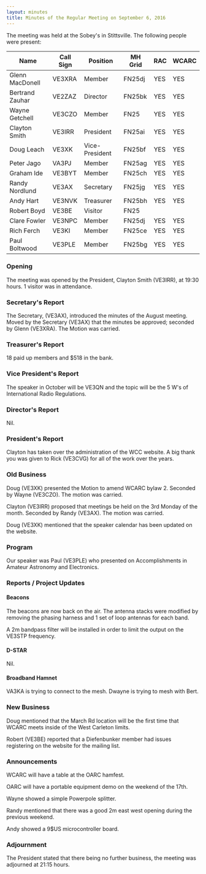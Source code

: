 ```yaml
---
layout: minutes
title: Minutes of the Regular Meeting on September 6, 2016
---
```


The meeting was held at the Sobey's in Stittsville.
The following people were present:

| Name             | Call Sign | Position       | MH Grid | RAC | WCARC |
|------------------|-----------|----------------|---------|-----|-------|
| Glenn MacDonell  | VE3XRA    | Member         | FN25dj  | YES |  YES  |
| Bertrand Zauhar  | VE2ZAZ    | Director       | FN25bk  | YES |  YES  |
| Wayne Getchell   | VE3CZO    | Member         | FN25    | YES |  YES  |
| Clayton Smith    | VE3IRR    | President      | FN25ai  | YES |  YES  |
| Doug Leach       | VE3XK     | Vice-President | FN25bf  | YES |  YES  |
| Peter Jago       | VA3PJ     | Member         | FN25ag  | YES |  YES  |
| Graham Ide       | VE3BYT    | Member         | FN25ch  | YES |  YES  |
| Randy Nordlund   | VE3AX     | Secretary      | FN25jg  | YES |  YES  |
| Andy Hart        | VE3NVK    | Treasurer      | FN25bh  | YES |  YES  |
| Robert Boyd      | VE3BE     | Visitor        | FN25    |     |       |
| Clare Fowler     | VE3NPC    | Member         | FN25dj  | YES |  YES  |
| Rich Ferch       | VE3KI     | Member         | FN25ce  | YES |  YES  |
| Paul Boltwood    | VE3PLE    | Member         | FN25bg  | YES |  YES  |

### Opening

The meeting was opened by the President, Clayton Smith (VE3IRR), at 19:30 hours. 1 visitor was in attendance.

### Secretary's Report

The Secretary, (VE3AX), introduced the minutes of the August meeting.
Moved by the Secretary (VE3AX) that the minutes be approved; seconded by Glenn (VE3XRA).
The Motion was carried.

### Treasurer's Report

18 paid up members and $518 in the bank.

### Vice President's Report

The speaker in October will be VE3QN and the topic will be the 5 W's of International Radio Regulations.

### Director's Report

Nil.

### President's Report

Clayton has taken over the administration of the WCC website.
A big thank you was given to Rick (VE3CVG) for all of the work over the years.

### Old Business

Doug (VE3XK) presented the Motion to amend WCARC bylaw 2. Seconded by Wayne (VE3CZO).
The motion was carried.

Clayton (VE3IRR) proposed that meetings be held on the 3rd Monday of the month. Seconded by Randy (VE3AX). The motion was carried.

Doug (VE3XK) mentioned that the speaker calendar has been updated on the website.

### Program

Our speaker was Paul (VE3PLE) who presented on Accomplishments in Amateur Astronomy and Electronics.

### Reports / Project Updates

#### Beacons

The beacons are now back on the air. The antenna stacks were modified by removing the phasing harness  and 1 set of loop antennas for each band.

A 2m bandpass filter will be installed in order to limit the output on the VE3STP frequency.

#### D-STAR

Nil.

#### Broadband Hamnet

VA3KA is trying to connect to the mesh.
Dwayne is trying to mesh with Bert.

### New Business

Doug mentioned that the March Rd location will be the first time that WCARC meets inside of the West Carleton limits.

Robert (VE3BE) reported that a Diefenbunker member had issues registering on the website for the mailing list.

### Announcements

WCARC will have a table at the OARC hamfest.

OARC will have a portable equipment demo on the weekend of the 17th.

Wayne showed a simple Powerpole splitter.

Randy mentioned that there was a good 2m east west opening during the previous weekend.

Andy showed a 9$US microcontroller board.

### Adjournment

The President stated that there being no further business, the meeting was adjourned at 21:15 hours.
